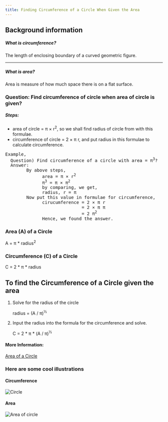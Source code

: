 ```yaml
---
title: Finding Circumference of a Circle When Given the Area
---
```

## Background information

##### What is circumference?
  The length of enclosing boundary of a curved geometric figure.
<hr>

##### What is area?
  Area is measure of how much space there is on a flat surface.
  
### Question: Find circumference of circle when area of circle is given?
##### Steps:
+ area of circle = &pi; &times; r<sup>2</sup>, so we shall find radius of circle from with this formulae.
+ circumference of circle = 2 &times; &pi; r, and put radius in this formulae to calculate circumference.

<pre>
Example,
  Question) Find circumference of a circle with area = &pi;<sup>3</sup>?
  Answer: 
        By above steps,
              area = &pi; &times; r<sup>2</sup>
              &pi;<sup>3</sup> = &pi; &times; &pi;<sup>2</sup>
              by comparing, we get,
              radius, r = &pi;
        Now put this value in formulae for circumference,
              cirucumference = 2 &times; &pi; r
                             = 2 &times; &pi; &pi;
                             = 2 &pi;<sup>2</sup>
              Hence, we found the answer.
</pre>

### Area (A) of a Circle

A = π * radius<sup>2</sup>

### Circumference (C) of a Circle

C = 2 * π * radius

## To find the Circumference of a Circle given the area

1. Solve for the radius of the circle

    radius = (A / π)<sup>½</sup>

2. Input the radius into the formula for the circumference and solve. 

    C = 2 * π * (A / π)<sup>½</sup>

#### More Information:

[Area of a Circle](https://guide.freecodecamp.org/mathematics/area-of-a-circle)

### Here are some cool illustrations
#### Circumference
![Circle](https://www.mathplanet.com/Oldsite/media/55567/circle01.png)

#### Area
![Area of circle](http://www.mathwarehouse.com/animated-gifs/images/area-of-circle-through-triangles-area-demo_xl.gif)
